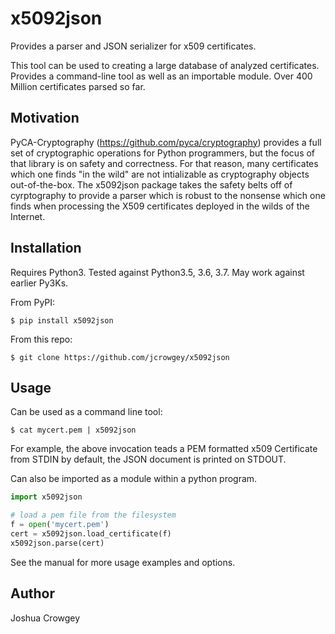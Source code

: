 x5092json
=========

Provides a parser and JSON serializer for x509 certificates.

This tool can be used to creating a large database of analyzed
certificates.  Provides a command-line tool as well as an importable
module.  Over 400 Million certificates parsed so far.

Motivation
----------

PyCA-Cryptography (https://github.com/pyca/cryptography) provides a
full set of cryptographic operations for Python programmers, but the
focus of that library is on safety and correctness.  For that reason,
many certificates which one finds "in the wild" are not intializable
as cryptography objects out-of-the-box.  The x5092json package takes
the safety belts off of cyrptography to provide a parser which is
robust to the nonsense which one finds when processing the X509
certificates deployed in the wilds of the Internet.


Installation
------------

Requires Python3.  Tested against Python3.5, 3.6, 3.7.  May work
against earlier Py3Ks.

From PyPI:

```shell
$ pip install x5092json
```

From this repo:

```shell
$ git clone https://github.com/jcrowgey/x5092json
```


Usage
-----

Can be used as a command line tool:

```shell
$ cat mycert.pem | x5092json
```

For example, the above invocation teads a PEM formatted x509
Certificate from STDIN by default, the JSON document is printed on
STDOUT.

Can also be imported as a module within a python program.

```python
import x5092json

# load a pem file from the filesystem
f = open('mycert.pem')
cert = x5092json.load_certificate(f)
x5092json.parse(cert)
```

See the manual for more usage examples and options.


Author
------

Joshua Crowgey
